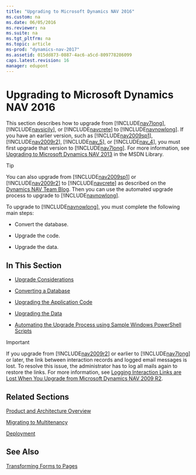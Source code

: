 ```yaml
---
title: "Upgrading to Microsoft Dynamics NAV 2016"
ms.custom: na
ms.date: 06/05/2016
ms.reviewer: na
ms.suite: na
ms.tgt_pltfrm: na
ms.topic: article
ms-prod: "dynamics-nav-2017"
ms.assetid: 015dd873-0887-4ac6-a5cd-809778286099
caps.latest.revision: 16
manager: edupont
---
```

# Upgrading to Microsoft Dynamics NAV 2016
This section describes how to upgrade from [!INCLUDE[nav7long](includes/nav7long_md.md)], [!INCLUDE[navsicily](includes/navsicily_md.md)], or [!INCLUDE[navcrete](includes/navcrete_md.md)] to [!INCLUDE[navnowlong](includes/navnowlong_md.md)]. If you have an earlier version, such as [!INCLUDE[nav2009sp1](includes/nav2009sp1_md.md)], [!INCLUDE[nav2009r2](includes/nav2009r2_md.md)], [!INCLUDE[nav_5](includes/nav_5_md.md)], or [!INCLUDE[nav_4](includes/nav_4_md.md)], you must first upgrade that version to [!INCLUDE[nav7long](includes/nav7long_md.md)]. For more information, see [Upgrading to Microsoft Dynamics NAV 2013](http://go.microsoft.com/fwlink/?LinkId=510382) in the MSDN Library.  
  
> [!TIP]  
>  You can also upgrade from [!INCLUDE[nav2009sp1](includes/nav2009sp1_md.md)] or [!INCLUDE[nav2009r2](includes/nav2009r2_md.md)] to [!INCLUDE[navcrete](includes/navcrete_md.md)] as described on the [Dynamics NAV Team Blog](https://blogs.msdn.microsoft.com/nav/2014/11/09/cumulative-update-1-for-microsoft-dynamics-nav-2015-has-been-released/). Then you can use the automated upgrade process to upgrade to [!INCLUDE[navnowlong](includes/navnowlong_md.md)].  
  
 To upgrade to [!INCLUDE[navnowlong](includes/navnowlong_md.md)], you must complete the following main steps:  
  
-   Convert the database.  
  
-   Upgrade the code.  
  
-   Upgrade the data.  
  
## In This Section  
  
-   [Upgrade Considerations](Upgrade-Considerations.md)  
  
-   [Converting a Database](Converting-a-Database.md)  
  
-   [Upgrading the Application Code](Upgrading-the-Application-Code.md)  
  
-   [Upgrading the Data](Upgrading-the-Data.md)  
  
-   [Automating the Upgrade Process using Sample Windows PowerShell Scripts](Automating-the-Upgrade-Process-using-Sample-Windows-PowerShell-Scripts.md)  
  
> [!IMPORTANT]  
>  If you upgrade from [!INCLUDE[nav2009r2](includes/nav2009r2_md.md)] or earlier to [!INCLUDE[nav7long](includes/nav7long_md.md)] or later, the link between interaction records and logged email messages is lost. To resolve this issue, the administrator has to log all mails again to restore the links. For more information, see [Logging Interaction Links are Lost When You Upgrade from Microsoft Dynamics NAV 2009 R2](Troubleshooting:-Email-Logging.md#LoggingInteractionLinks).  
  
## Related Sections  
 [Product and Architecture Overview](Product-and-Architecture-Overview.md)  
  
 [Migrating to Multitenancy](Migrating-to-Multitenancy.md)  
  
 [Deployment](Deployment.md)  
  
## See Also  
 [Transforming Forms to Pages](http://go.microsoft.com/fwlink/?LinkId=510383)